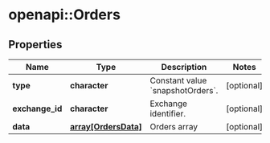 # openapi::Orders

## Properties
Name | Type | Description | Notes
------------ | ------------- | ------------- | -------------
**type** | **character** | Constant value &#x60;snapshotOrders&#x60;. | [optional] 
**exchange_id** | **character** | Exchange identifier. | [optional] 
**data** | [**array[OrdersData]**](Orders_data.md) | Orders array | [optional] 


